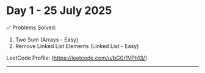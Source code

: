 # Day 1 - 25 July 2025

✅ Problems Solved:
1. Two Sum (Arrays - Easy)
2. Remove Linked List Elements (Linked List - Easy)

LeetCode Profile: (https://leetcode.com/u/bG0r1VPh13/)

---
